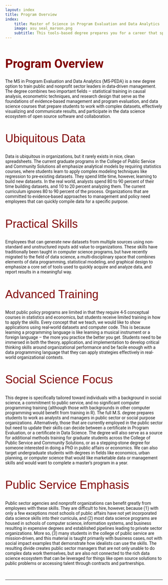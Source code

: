```yaml
--- 
layout: index
title: Program Overview
index:
    title: Master of Science in Program Evaluation and Data Analytics
    image: asu_seal_maroon.png
    subtitle: This tools-based degree prepares you for a career that spans the public, nonprofit and private sectors using data-driven and evidence-based approaches to social impact.
---
```


<style>
h3 {
font-family: "Century Gothic", CenturyGothic, AppleGothic, sans-serif; 
  font-size: 36px; 
  font-style: normal; 
  font-weight: 100;
  line-height: 26.4px;
  color: maroon;
}
h1 { 
  font-size: 38px;  
  color: maroon;
}
 </style>


# Program Overview

The MS in Program Evaluation and Data Analytics (MS-PEDA) is a new degree option to train public and nonprofit sector leaders in data-driven management. The degree combines two important fields – statistical training in causal analysis, econometric techniques, and research design that serve as the foundations of evidence-based management and program evaluation, and data science courses that prepare students to work with complex datasets, effectively visualizing and communicate results, and participate in the data science ecosystem of open source software and collaboration. 


### Ubiquitous Data

Data is ubiquitous in organizations, but it rarely exists in nice, clean spreadsheets. The current graduate programs in the College of Public Service and Community Solutions all emphasize analytical models by requiring statistics courses, where students learn to apply complex modeling techniques like regression to pre-existing datasets. They spend little time, however, learning to build new datasets. In the real world, analysts spend 80 to 90 percent of their time building datasets, and 10 to 20 percent analyzing them. The current curriculum ignores 80 to 90 percent of the process. Organizations that are committed to evidence-based approaches to management and policy need employees that can quickly compile data for a specific purpose. 

### Practical Skills 

Employees that can generate new datasets from multiple sources using non-standard and unstructured inputs add value to organizations. These skills have traditionally been taught in computer science programs, but have recently migrated to the field of data science, a multi-disciplinary space that combines elements of data programming, statistical modeling, and graphical design to emphasize a core set of tools used to quickly acquire and analyze data, and report results in a meaningful way. 

### Advanced Training

Most public policy programs are limited in that they require 4-5 conceptual courses in statistics and economics, but students receive limited training in how to apply the skills. Every concept that we teach, we would like to show applications using real-world datasets and computer code. This is because learning a programming language is like learning a musical instrument or a foreign language – the more you practice the better you get. Students need to be immersed in both the theory, application, and implementation to develop critical thinking skills around organizational performance and be facile enough with a data programming language that they can apply strategies effectively in real-world organizational contexts.


### Social Science Focus

This degree is specifically tailored toward individuals with a background in social science, a commitment to public service, and no significant computer programming training (although those with backgrounds in other computer programming would benefit from training in R). The full M.S. degree prepares students to work as analysts and managers in public sector or social purpose organizations. Alternatively, those that are currently employed in the public sector but need to update their skills can decide between a certificate in Program Evaluation, or a certificate in Data Science. The degree will also serve as a source for additional methods training for graduate students across the College of Public Service and Community Solutions, or as a stepping-stone degree for someone interested in doing a PhD in public affairs or economics. We can also target undergraduate students with degrees in fields like economics, urban planning, or computer science that would like marketable data or management skills and would want to complete a master’s program in a year.

### Public Service Emphasis

Public sector agencies and nonprofit organizations can benefit greatly from employees with these skills. They are difficult to hire, however, because (1) with only a few exceptions most schools of public affairs have not yet incorporated data science skills into their curricula, and (2) most data science programs are housed in schools of computer science, information systems, and business resulting in expensive degrees and established pipelines leading to private sector organizations. More so, (3) many students in the college of public service are mission-driven, and this material is taught primarily with business cases, not with social impact examples that demonstrate how idealists can use the skills. The resulting divide creates public sector managers that are not only unable to do complex data work themselves, but are also not connected to the rich data science ecosystem that can be leveraged for things like open source solutions to public problems or accessing talent through contracts and partnerships. 


<br>


    
--- 
 


<br>


<style> 
body {
   font-family: "Roboto", sans-serif;
}
 
p.italic {
  font-style: italic;
  color: black !important;
}

#fa-icon {
  font-style: normal;
}
</style>

